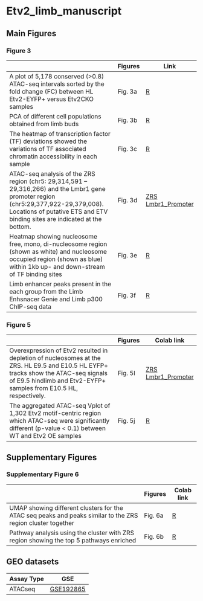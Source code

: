 # Etv2_limb_manuscript
## Main Figures

### Figure 3
|  | Figures | Link | 
| --- | --- | --- | 
|  A plot of 5,178 conserved (>0.8) ATAC-seq intervals sorted by the fold change (FC) between HL Etv2-EYFP+ versus Etv2CKO samples | Fig. 3a | [R](https://colab.research.google.com/github/gongx030/Etv2_limb_project/blob/main/Conservation_limb_ATAC_seq_new_data.ipynb) |
| PCA of different cell populations obtained from limb buds | Fig. 3b | [R](https://github.com/gongx030/Etv2_limb_project/blob/main/chromVAR_limb_ATAC_seq_new_data_CH.ipynb) |
| The heatmap of transcription factor (TF) deviations showed the variations of TF associated chromatin accessibility in each sample | Fig. 3c| [R](https://github.com/gongx030/Etv2_limb_project/blob/main/chromVAR_limb_ATAC_seq_new_data_CH.ipynb) |
|ATAC-seq analysis of the ZRS region (chr5: 29,314,591 – 29,316,266) and the Lmbr1 gene promoter region (chr5:29,377,922-29,379,008). Locations of putative ETS and ETV binding sites are indicated at the bottom. | Fig. 3d | [ZRS](https://genome.ucsc.edu/s/ndsouza/ZRS_region) <br> [Lmbr1_Promoter](https://genome.ucsc.edu/s/ndsouza/LMBR1_promoter) |
| Heatmap showing nucleosome free, mono, di-nucleosome region (shown as white) and nucleosome occupied region (shown as blue) within 1kb up- and down-stream of TF binding sites | Fig. 3e | [R](https://github.com/gongx030/Etv2_limb_project/blob/main/FE_Heatmap_Etv2_limb_v1.ipynb) |
| Limb enhancer peaks present in the each group from the Limb Enhsnacer Genie and Limb p300 ChIP-seq data | Fig. 3f | [R](https://github.com/gongx030/Etv2_limb_project/blob/main/FE_Heatmap_Etv2_limb_v1.ipynb) |

### Figure 5
|  | Figures | Colab link | 
| --- | --- | --- | 
| Overexpression of Etv2 resulted in depletion of nucleosomes at the ZRS. HL E9.5 and E10.5 HL EYFP+ tracks show the ATAC-seq signals of E9.5 hindlimb and Etv2-EYFP+ samples from E10.5 HL, respectively. | Fig. 5I | [ZRS](https://genome.ucsc.edu/s/ndsouza/OCC_Lmbr1) <br> [Lmbr1_Promoter](https://genome.ucsc.edu/s/ndsouza/OCC_Lmbr1_Promoter) |
| The aggregated ATAC-seq Vplot of 1,302 Etv2 motif-centric region which ATAC-seq were significantly different (p-value < 0.1) between WT and Etv2 OE samples | Fig. 5j | [R](https://colab.research.google.com/github/gongx030/Etv2_limb_project/blob/main/Etv2_vplots_limb.ipynb) |

## Supplementary Figures
### Supplementary Figure 6
|  | Figures | Colab link | 
| --- | --- | --- | 
| UMAP showing different clusters for the ATAC seq peaks and peaks similar to the ZRS region cluster together | Fig. 6a | [R](https://colab.research.google.com/github/gongx030/Etv2_limb_project/blob/main/Correlation_and_Pathway_analysis_limb_ATAC_seq_new_data.ipynb) |
| Pathway analysis using the cluster with ZRS region showing the top 5 pathways enriched | Fig. 6b | [R](https://colab.research.google.com/github/gongx030/Etv2_limb_project/blob/main/Correlation_and_Pathway_analysis_limb_ATAC_seq_new_data.ipynb) |

## GEO datasets

| Assay Type | GSE | 
| --- | --- |
| ATACseq| [GSE192865](https://www.ncbi.nlm.nih.gov/geo/query/acc.cgi?acc=GSE192865) | 

